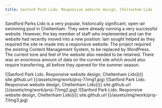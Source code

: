 ```yaml
---
title: Sanford Park Lido. Responsive website design, Cheltenham Lido
---
```


Sandford Parks Lido is a very popular, historically significant, open-air swimming pool in Cheltenham. They were already running a very successful website. However, the key member of staff who implemented and ran the website had recently moved into a new position. Iain sought helped as they required the site re-made into a responsive website. The project required the existing Content Management System, to be replaced by WordPress. The current tone and feel of the website also needed to be retained. There was an enormous amount of data on the current site which would also require transferring, all before they opened for the summer season.

![Sanford Park Lido. Responsive website design, Cheltenham Lido]({{ site.github.url }}/assets/img/work/proj-7/img1.jpg)
![Sanford Park Lido. Responsive website design, Cheltenham Lido]({{ site.github.url }}/assets/img/work/proj-7/img2.jpg)
![Sanford Park Lido. Responsive website design, Cheltenham Lido]({{ site.github.url }}/assets/img/work/proj-7/img3.jpg)
